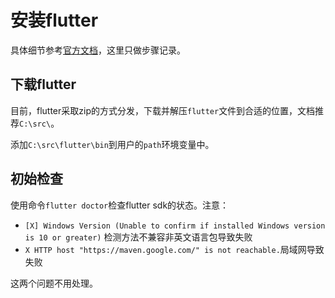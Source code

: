 # 安装flutter
具体细节参考[官方文档](https://docs.flutter.dev/get-started/install/windows)，这里只做步骤记录。

## 下载flutter
目前，flutter采取zip的方式分发，下载并解压`flutter`文件到合适的位置，文档推荐`C:\src\`。

添加`C:\src\flutter\bin`到用户的`path`环境变量中。

## 初始检查
使用命令`flutter doctor`检查flutter sdk的状态。注意：

- `[X] Windows Version (Unable to confirm if installed Windows version is 10 or greater)` 检测方法不兼容非英文语言包导致失败
- `X HTTP host "https://maven.google.com/" is not reachable.`局域网导致失败

这两个问题不用处理。
